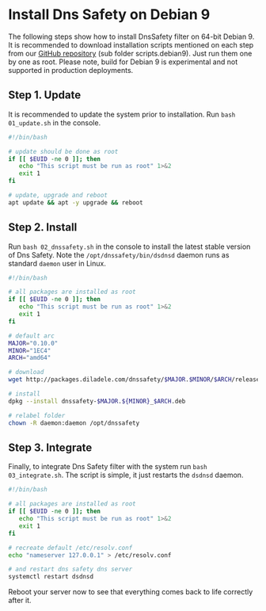 # Install Dns Safety on Debian 9

The following steps show how to install DnsSafety filter on 64-bit Debian 9. It is recommended to download installation scripts mentioned on each step from our [GitHub repository](https://github.com/diladele/dnssafety/tree/master/scripts.debian9) (sub folder scripts.debian9). Just run them one by one as root. Please note, build for Debian 9 is experimental and not supported in production deployments.

## Step 1. Update

It is recommended to update the system prior to installation. Run `bash 01_update.sh` in the console.

``` bash
#!/bin/bash

# update should be done as root
if [[ $EUID -ne 0 ]]; then
   echo "This script must be run as root" 1>&2
   exit 1
fi

# update, upgrade and reboot
apt update && apt -y upgrade && reboot
```


## Step 2. Install

Run `bash 02_dnssafety.sh` in the console to install the latest stable version of Dns Safety. Note the `/opt/dnssafety/bin/dsdnsd` daemon runs as standard `daemon` user in Linux.

``` bash
#!/bin/bash

# all packages are installed as root
if [[ $EUID -ne 0 ]]; then
   echo "This script must be run as root" 1>&2
   exit 1
fi

# default arc
MAJOR="0.10.0"
MINOR="1EC4"
ARCH="amd64"

# download
wget http://packages.diladele.com/dnssafety/$MAJOR.$MINOR/$ARCH/release/debian9/dnssafety-$MAJOR.${MINOR}_$ARCH.deb

# install
dpkg --install dnssafety-$MAJOR.${MINOR}_$ARCH.deb

# relabel folder
chown -R daemon:daemon /opt/dnssafety
```


## Step 3. Integrate

Finally, to integrate Dns Safety filter with the system run `bash 03_integrate.sh`. The script is simple, it just restarts the `dsdnsd` daemon.

``` bash
#!/bin/bash

# all packages are installed as root
if [[ $EUID -ne 0 ]]; then
   echo "This script must be run as root" 1>&2
   exit 1
fi

# recreate default /etc/resolv.conf
echo "nameserver 127.0.0.1" > /etc/resolv.conf

# and restart dns safety dns server
systemctl restart dsdnsd
```

Reboot your server now to see that everything comes back to life correctly after it.